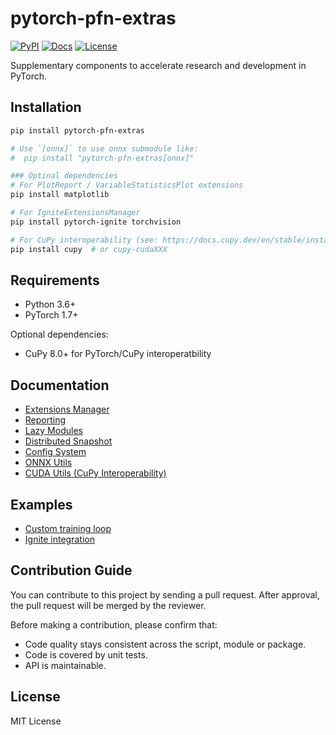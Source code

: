 # pytorch-pfn-extras

[![PyPI](https://img.shields.io/pypi/v/pytorch-pfn-extras)](https://pypi.python.org/pypi/pytorch-pfn-extras)
[![Docs](https://img.shields.io/readthedocs/pytorch-pfn-extras)](https://pytorch-pfn-extras.readthedocs.io/)
[![License](https://img.shields.io/github/license/pfnet/pytorch-pfn-extras)](https://github.com/pfnet/pytorch-pfn-extras/blob/master/LICENSE)

Supplementary components to accelerate research and development in PyTorch.

## Installation

```sh
pip install pytorch-pfn-extras

# Use `[onnx]` to use onnx submodule like:
#  pip install "pytorch-pfn-extras[onnx]"

### Optinal dependencies
# For PlotReport / VariableStatisticsPlot extensions
pip install matplotlib

# For IgniteExtensionsManager
pip install pytorch-ignite torchvision

# For CuPy interoperability (see: https://docs.cupy.dev/en/stable/install.html)
pip install cupy  # or cupy-cudaXXX
```

## Requirements

* Python 3.6+
* PyTorch 1.7+

Optional dependencies:

* CuPy 8.0+ for PyTorch/CuPy interoperatbility

## Documentation

* [Extensions Manager](docs/source/user_guide/extensions.md)
* [Reporting](docs/source/user_guide/reporting.md)
* [Lazy Modules](docs/source/user_guide/lazy.md)
* [Distributed Snapshot](docs/source/user_guide/snapshot.md)
* [Config System](docs/source/user_guide/config.md)
* [ONNX Utils](docs/source/user_guide/onnx.md)
* [CUDA Utils (CuPy Interoperability)](docs/source/user_guide/cuda.md)

## Examples

* [Custom training loop](example/mnist.py)
* [Ignite integration](example/ignite-mnist.py)

## Contribution Guide

You can contribute to this project by sending a pull request.
After approval, the pull request will be merged by the reviewer.

Before making a contribution, please confirm that:

- Code quality stays consistent across the script, module or package.
- Code is covered by unit tests.
- API is maintainable.

## License

MIT License

